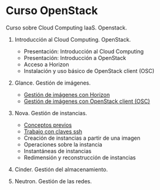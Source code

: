# Curso OpenStack

Curso sobre Cloud Computing IaaS. Openstack.

1. Introducción al Cloud Computing. OpenStack.
	* Presentación: Introducción al Cloud Computing
    * Presentación: Introducción a OpenStack
    * Acceso a Horizon
    * Instalación y uso básico de OpenStack client (OSC)

2. Glance. Gestión de imágenes.
	* [Gestión de imágenes con Horizon](modulo2/imagen_horizon.md)
	* [Gestión de imágenes con OpenStack client (OSC)](modulo2/imagen_osc.md)
3. Nova. Gestión de instancias.
	* [Conceptos previos](modulo3/conceptos_previos.md)
	* [Trabajo con claves ssh](modulo3/claves_ssh.md)
	* Creación de instancias a partir de una imagen
	* Operaciones sobre la instancia
	* Instantáneas de instancias
	* Redimensión y reconstrucción de instancias
4. Cinder. Gestión del almacenamiento.
5. Neutron. Gestión de las redes.

